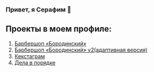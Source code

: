 ### Привет, я Серафим 👋
## Проекты в моем профиле:

1. [Барбершоп «Бородинский»](https://github.com/Seraf-seraf/Barbershop)<br>
2. [Барбершоп «Бородинский» v2(адаптивная версия)](https://github.com/Seraf-seraf/Barbershop-2v)<br>
3. [Кекстаграм](https://github.com/Seraf-seraf/kekstagram)<br>
4. [Дела в порядке](https://github.com/Seraf-seraf/todo-list)<br>

